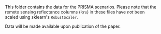 This folder contains the data for the PRISMA scenarios.
Please note that the remote sensing reflectance columns (`Rrs`) in these files have *not* been scaled using sklearn's `RobustScaler`.

Data will be made available upon publication of the paper.
